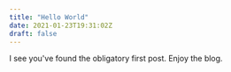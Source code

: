 ```yaml
---
title: "Hello World"
date: 2021-01-23T19:31:02Z
draft: false
---
```


I see you've found the obligatory first post. Enjoy the blog.
